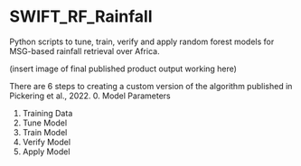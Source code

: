 # SWIFT_RF_Rainfall
Python scripts to tune, train, verify and apply random forest models for MSG-based rainfall retrieval over Africa.

(insert image of final published product output working here)

There are 6 steps to creating a custom version of the algorithm published in Pickering et al., 2022.
0. Model Parameters
1. Training Data
2. Tune Model
3. Train Model
4. Verify Model
5. Apply Model

# 
